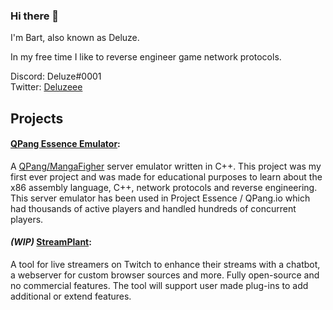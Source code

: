 ### Hi there 👋

I'm Bart, also known as Deluze.

In my free time I like to reverse engineer game network protocols.

Discord: Deluze#0001\
Twitter: [Deluzeee](https://twitter.com/Deluzeee)

## Projects

#### [QPang Essence Emulator](https://github.com/Deluze/qpang-essence-emulator):
A [QPang/MangaFigher](https://en.wikipedia.org/wiki/Manga_Fighter) server emulator written in C++. This project was my first ever project and was made for educational purposes to learn about the x86 assembly language, C++, network protocols and reverse engineering. This server emulator has been used in Project Essence / QPang.io which had thousands of active players and handled hundreds of concurrent players.

#### *(WIP)* [StreamPlant](https://github.com/Deluze/stream-plant):
A tool for live streamers on Twitch to enhance their streams with a chatbot, a webserver for custom browser sources and more. Fully open-source and no commercial features. The tool will support user made plug-ins to add additional or extend features. 
